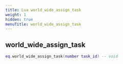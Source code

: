 ```yaml
---
title: Lua world_wide_assign_task
weight: 1
hidden: true
menuTitle: world_wide_assign_task
---
```

## world_wide_assign_task
```lua
eq.world_wide_assign_task(number task_id) -- void
```